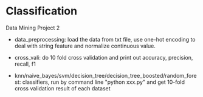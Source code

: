 # Classification
Data Mining Project 2

- data_preprocessing: load the data from txt file, use one-hot encoding to deal with string feature and normalize continuous value. 
- cross_vali: do 10 fold cross validation and print out accuracy, precision, recall, f1

- knn/naive_bayes/svm/decision_tree/decision_tree_boosted/random_forest: classifiers, run by command line "python xxx.py" and get 10-fold cross validation result of each dataset
